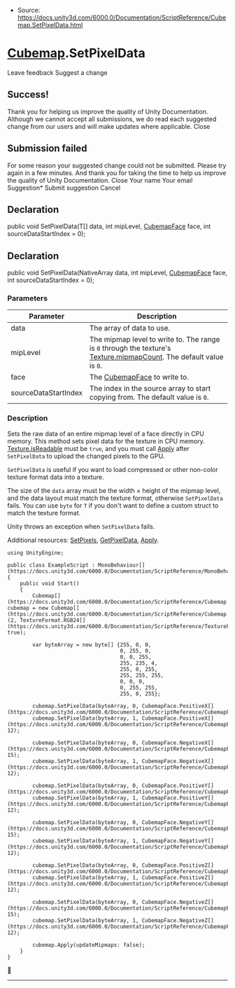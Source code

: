 * Source: https://docs.unity3d.com/6000.0/Documentation/ScriptReference/Cubemap.SetPixelData.html

#  [Cubemap](https://docs.unity3d.com/6000.0/Documentation/ScriptReference/Cubemap.html).SetPixelData
Leave feedback
Suggest a change
## Success!
Thank you for helping us improve the quality of Unity Documentation. Although we cannot accept all submissions, we do read each suggested change from our users and will make updates where applicable.
Close
## Submission failed
For some reason your suggested change could not be submitted. Please <a>try again</a> in a few minutes. And thank you for taking the time to help us improve the quality of Unity Documentation.
Close
Your name Your email Suggestion* Submit suggestion
Cancel
## Declaration
public void SetPixelData(T[] data, int mipLevel, [CubemapFace](https://docs.unity3d.com/6000.0/Documentation/ScriptReference/CubemapFace.html) face, int sourceDataStartIndex = 0); 
## Declaration
public void SetPixelData(NativeArray<T> data, int mipLevel, [CubemapFace](https://docs.unity3d.com/6000.0/Documentation/ScriptReference/CubemapFace.html) face, int sourceDataStartIndex = 0); 
### Parameters
Parameter | Description  
---|---  
data | The array of data to use.  
mipLevel | The mipmap level to write to. The range is `0` through the texture's [Texture.mipmapCount](https://docs.unity3d.com/6000.0/Documentation/ScriptReference/Texture-mipmapCount.html). The default value is `0`.  
face | The [CubemapFace](https://docs.unity3d.com/6000.0/Documentation/ScriptReference/CubemapFace.html) to write to.  
sourceDataStartIndex | The index in the source array to start copying from. The default value is `0`.  
### Description
Sets the raw data of an entire mipmap level of a face directly in CPU memory.
This method sets pixel data for the texture in CPU memory. [Texture.isReadable](https://docs.unity3d.com/6000.0/Documentation/ScriptReference/Texture-isReadable.html) must be `true`, and you must call [Apply](https://docs.unity3d.com/6000.0/Documentation/ScriptReference/Cubemap.Apply.html) after `SetPixelData` to upload the changed pixels to the GPU.  
  
`SetPixelData` is useful if you want to load compressed or other non-color texture format data into a texture.  
  
The size of the `data` array must be the width × height of the mipmap level, and the data layout must match the texture format, otherwise `SetPixelData` fails. You can use `byte` for `T` if you don't want to define a custom struct to match the texture format.  
  
Unity throws an exception when `SetPixelData` fails.  
  
Additional resources: [SetPixels](https://docs.unity3d.com/6000.0/Documentation/ScriptReference/Cubemap.SetPixels.html), [GetPixelData](https://docs.unity3d.com/6000.0/Documentation/ScriptReference/Cubemap.GetPixelData.html), [Apply](https://docs.unity3d.com/6000.0/Documentation/ScriptReference/Cubemap.Apply.html).
```
using UnityEngine;  
  
public class ExampleScript : MonoBehaviour[](https://docs.unity3d.com/6000.0/Documentation/ScriptReference/MonoBehaviour.html)
{
    public void Start()
    {
        Cubemap[](https://docs.unity3d.com/6000.0/Documentation/ScriptReference/Cubemap.html) cubemap = new Cubemap[](https://docs.unity3d.com/6000.0/Documentation/ScriptReference/Cubemap.html)(2, TextureFormat.RGB24[](https://docs.unity3d.com/6000.0/Documentation/ScriptReference/TextureFormat.RGB24.html), true);  
  
        var byteArray = new byte[] {255, 0, 0,
                                    0, 255, 0,
                                    0, 0, 255,
                                    255, 235, 4,
                                    255, 0, 255,
                                    255, 255, 255,
                                    0, 0, 0,
                                    0, 255, 255,
                                    255, 0, 255};  
  
        cubemap.SetPixelData(byteArray, 0, CubemapFace.PositiveX[](https://docs.unity3d.com/6000.0/Documentation/ScriptReference/CubemapFace.PositiveX.html));
        cubemap.SetPixelData(byteArray, 1, CubemapFace.PositiveX[](https://docs.unity3d.com/6000.0/Documentation/ScriptReference/CubemapFace.PositiveX.html),  12);  
  
        cubemap.SetPixelData(byteArray, 0, CubemapFace.NegativeX[](https://docs.unity3d.com/6000.0/Documentation/ScriptReference/CubemapFace.NegativeX.html), 15);
        cubemap.SetPixelData(byteArray, 1, CubemapFace.NegativeX[](https://docs.unity3d.com/6000.0/Documentation/ScriptReference/CubemapFace.NegativeX.html), 12);  
  
        cubemap.SetPixelData(byteArray, 0, CubemapFace.PositiveY[](https://docs.unity3d.com/6000.0/Documentation/ScriptReference/CubemapFace.PositiveY.html));
        cubemap.SetPixelData(byteArray, 1, CubemapFace.PositiveY[](https://docs.unity3d.com/6000.0/Documentation/ScriptReference/CubemapFace.PositiveY.html),  12);  
  
        cubemap.SetPixelData(byteArray, 0, CubemapFace.NegativeY[](https://docs.unity3d.com/6000.0/Documentation/ScriptReference/CubemapFace.NegativeY.html), 15);
        cubemap.SetPixelData(byteArray, 1, CubemapFace.NegativeY[](https://docs.unity3d.com/6000.0/Documentation/ScriptReference/CubemapFace.NegativeY.html), 12);  
  
        cubemap.SetPixelData(byteArray, 0, CubemapFace.PositiveZ[](https://docs.unity3d.com/6000.0/Documentation/ScriptReference/CubemapFace.PositiveZ.html));
        cubemap.SetPixelData(byteArray, 1, CubemapFace.PositiveZ[](https://docs.unity3d.com/6000.0/Documentation/ScriptReference/CubemapFace.PositiveZ.html),  12);  
  
        cubemap.SetPixelData(byteArray, 0, CubemapFace.NegativeZ[](https://docs.unity3d.com/6000.0/Documentation/ScriptReference/CubemapFace.NegativeZ.html), 15);
        cubemap.SetPixelData(byteArray, 1, CubemapFace.NegativeZ[](https://docs.unity3d.com/6000.0/Documentation/ScriptReference/CubemapFace.NegativeZ.html), 12);  
  
        cubemap.Apply(updateMipmaps: false);
    }
}

```

* * *
